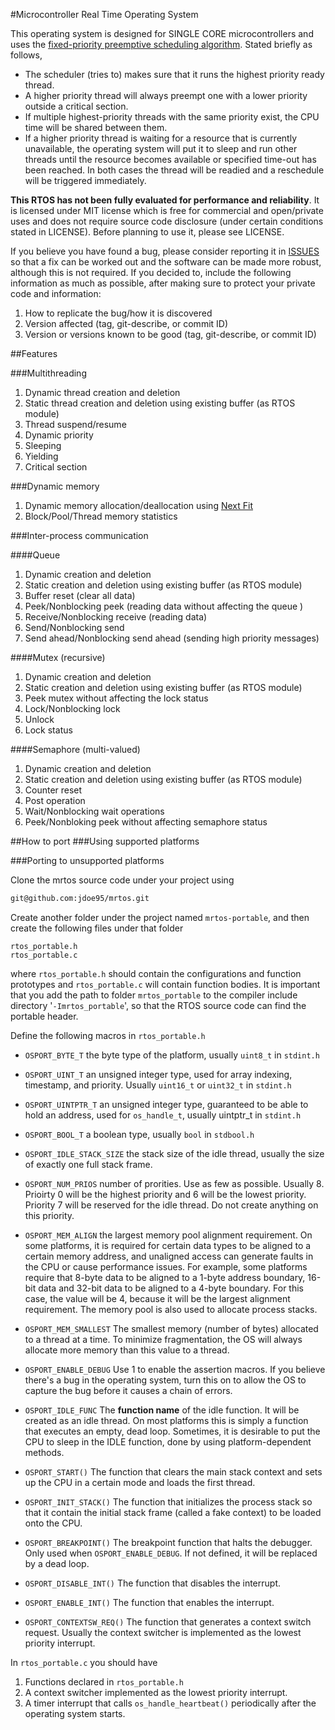 #Microcontroller Real Time Operating System

This operating system is designed for SINGLE CORE microcontrollers and uses the [fixed-priority preemptive scheduling algorithm](https://en.wikipedia.org/wiki/Fixed-priority_pre-emptive_scheduling). Stated briefly as follows,

* The scheduler (tries to) makes sure that it runs the highest priority ready thread.
* A higher priority thread will always preempt one with a lower priority outside a critical section. 
* If multiple highest-priority threads with the same priority exist, the CPU time will be shared between them. 
* If a higher priority thread is waiting for a resource that is currently unavailable, the operating system will put it to sleep and run other threads until the resource becomes available or specified time-out has been reached. In both cases the thread will be readied and a reschedule will be triggered immediately.

__This RTOS has not been fully evaluated for performance and reliability__. It is licensed under MIT license which is free for commercial and open/private uses and does not require source code disclosure (under certain conditions stated in LICENSE). Before planning to use it, please see LICENSE.

If you believe you have found a bug, please consider reporting it in [ISSUES](https://github.com/jdoe95/mrtos/issues) so that a fix can be worked out and the software can be made more robust, although this is not required. If you decided to, include the following information as much as possible, after making sure to protect your private code and information:

1. How to replicate the bug/how it is discovered
1. Version affected (tag, git-describe, or commit ID)
1. Version or versions known to be good (tag, git-describe, or commit ID)


##Features

###Multithreading

1. Dynamic thread creation and deletion
1. Static thread creation and deletion using existing buffer (as RTOS module)
1. Thread suspend/resume
1. Dynamic priority
1. Sleeping
1. Yielding
1. Critical section

###Dynamic memory

1. Dynamic memory allocation/deallocation using [Next Fit](https://www.geeksforgeeks.org/program-next-fit-algorithm-memory-management/)
1. Block/Pool/Thread memory statistics

###Inter-process communication

####Queue
1. Dynamic creation and deletion
1. Static creation and deletion using existing buffer (as RTOS module)
1. Buffer reset (clear all data)
1. Peek/Nonblocking peek (reading data without affecting the queue )
1. Receive/Nonblocking receive (reading data)
1. Send/Nonblocking send
1. Send ahead/Nonblocking send ahead (sending high priority messages)

####Mutex (recursive)
1. Dynamic creation and deletion
1. Static creation and deletion using existing buffer (as RTOS module)
1. Peek mutex without affecting the lock status
1. Lock/Nonblocking lock
1. Unlock
1. Lock status


####Semaphore (multi-valued)
1. Dynamic creation and deletion
1. Static creation and deletion using existing buffer (as RTOS module)
1. Counter reset
1. Post operation
1. Wait/Nonblocking wait operations
1. Peek/Nonbloking peek without affecting semaphore status
 
##How to port
###Using supported platforms

###Porting to unsupported platforms

Clone the mrtos source code under your project using

```bash
git@github.com:jdoe95/mrtos.git
```
Create another folder under the project named ``mrtos-portable``, and then create the following files
under that folder

```
rtos_portable.h
rtos_portable.c
```
where ``rtos_portable.h`` should contain the configurations and function prototypes and ``rtos_portable.c`` will contain function bodies. It is important that you add the path to folder ``mrtos_portable`` to the compiler include directory '``-Imrtos_portable``', so that the RTOS source code can find the portable header.

Define the following macros in ``rtos_portable.h``

* ``OSPORT_BYTE_T`` the byte type of the platform, usually ``uint8_t`` in ``stdint.h``
* ``OSPORT_UINT_T`` an unsigned integer type, used for array indexing, timestamp, and priority. Usually ``uint16_t`` or ``uint32_t`` in ``stdint.h``
* ``OSPORT_UINTPTR_T`` an unsigned integer type, guaranteed to be able to hold an address, used for ``os_handle_t``, usually uintptr_t in ``stdint.h``
* ``OSPORT_BOOL_T`` a boolean type, usually ``bool`` in ``stdbool.h``

* ``OSPORT_IDLE_STACK_SIZE`` the stack size of the idle thread, usually the size of exactly one full stack frame.

* ``OSPORT_NUM_PRIOS`` number of prorities. Use as few as possible. Usually 8. Prioirty 0 will be the highest priority and 6 will be the lowest priority. Priority 7 will be reserved for the idle thread. Do not create anything on this priority.

* ``OSPORT_MEM_ALIGN`` the largest memory pool alignment requirement. On some platforms, it is required for certain data types to be aligned to a certain memory address, and unaligned access can generate faults in the CPU or cause performance issues. For example, some platforms require that 8-byte data to be aligned to a 1-byte address boundary, 16-bit data and 32-bit data to be aligned to a 4-byte boundary. For this case, the value will be 4, because it will be the largest alignment requirement. The memory pool is also used to allocate process stacks. 

* ``OSPORT_MEM_SMALLEST`` The smallest memory (number of bytes) allocated to a thread at a time. To minimize fragmentation, the OS will always allocate more memory than this value to a thread.

* ``OSPORT_ENABLE_DEBUG`` Use 1 to enable the assertion macros. If you believe there's a bug in the operating system, turn this on to allow the OS to capture the bug before it causes a chain of errors.

* ``OSPORT_IDLE_FUNC`` The __function name__ of the idle function. It will be created as an idle thread. On most platforms this is simply a function that executes an empty, dead loop. Sometimes, it is desirable to put the CPU to sleep in the IDLE function, done by using platform-dependent methods.

* ``OSPORT_START()`` The function that clears the main stack context and sets up the CPU in a certain mode and loads the first thread.

* ``OSPORT_INIT_STACK()`` The function that initializes the process stack so that it contain the initial stack frame (called a fake context) to be loaded onto the CPU. 

* ``OSPORT_BREAKPOINT()`` The breakpoint function that halts the debugger. Only used when ``OSPORT_ENABLE_DEBUG``. If not defined, it will be replaced by a dead loop.

* ``OSPORT_DISABLE_INT()`` The function that disables the interrupt.

* ``OSPORT_ENABLE_INT()`` The function that enables the interrupt.

* ``OSPORT_CONTEXTSW_REQ()`` The function that generates a context switch request. Usually the context switcher is implemented as the lowest priority interrupt.

In ``rtos_portable.c`` you should have

1. Functions declared in ``rtos_portable.h``
1. A context switcher implemented as the lowest priority interrupt.
2. A timer interrupt that calls ``os_handle_heartbeat()`` periodically after the operating system starts.





